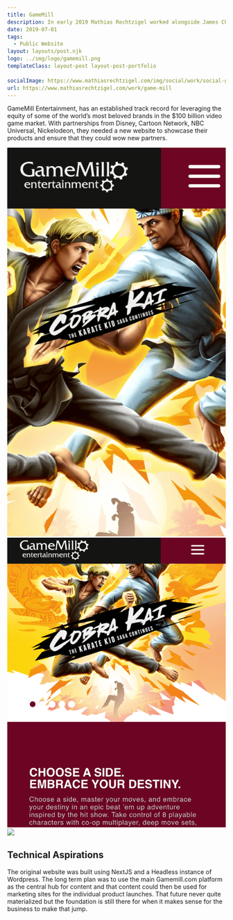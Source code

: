 ```yaml
---
title: GameMill
description: In early 2019 Mathias Rechtzigel worked alongside James Christenson to redesign Game Mill's public facing website in time for American Ninja Warrior's release.
date: 2019-07-01
tags:
  - Public Website
layout: layouts/post.njk
logo: ../img/logo/gamemill.png
templateClass: layout-post layout-post-portfolio

socialImage: https://www.mathiasrechtzigel.com/img/social/work/social-gamemill.png
url: https://www.mathiasrechtzigel.com/work/game-mill
---
```


<p class="lead-p">GameMill Entertainment, has an established track record for leveraging the equity of some of the world’s most beloved brands in the $100 billion video game market. With partnerships from Disney, Cartoon Network, NBC Universal, Nickelodeon, they needed a new website to showcase their products and ensure that they could wow new partners.</p>

<div class='device-collection'>
  <div class='phone-container'>
    <div class='device phone'>
      <img src="/img/gamemill/gamemill-small.png">
    </div>
  </div>
  <div class='tablet-container'>
    <div class='device tablet'>
      <img src='/img/gamemill/gamemill-medium.png'>
    </div>
  </div>
  <div class='device desktop'>
    <img src='/img/gamemill/gamemill-large.png'>
  </div>
</div>

## Technical Aspirations

The original website was built using NextJS and a Headless instance of Wordpress. The long term plan was to use the main Gamemill.com platform as the central hub for content and that content could then be used for marketing sites for the individual product launches. That future never quite materialized but the foundation is still there for when it makes sense for the business to make that jump.
